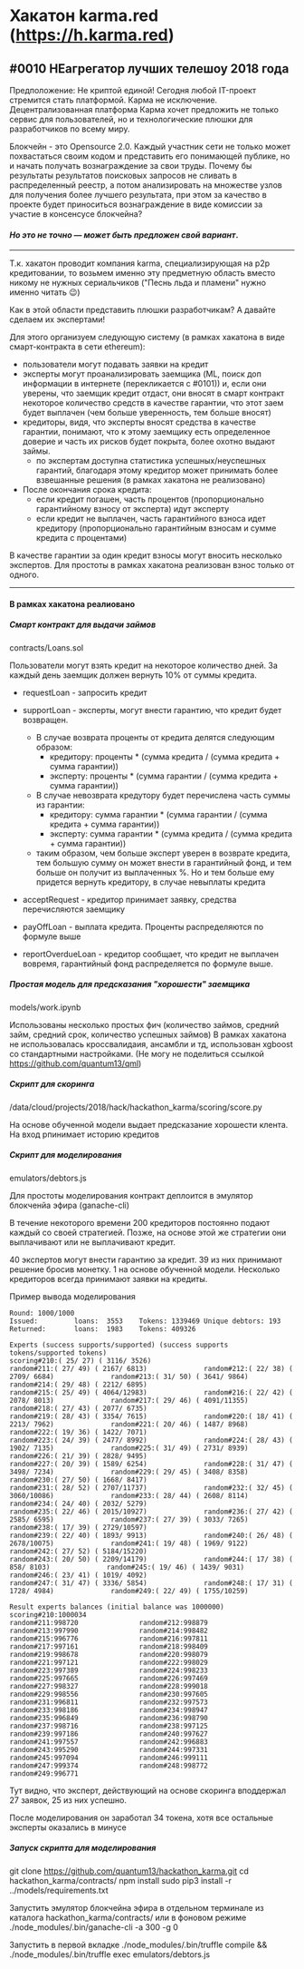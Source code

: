 # Хакатон karma.red (https://h.karma.red)

## #0010 НЕагрегатор лучших телешоу 2018 года


Предположение: Не криптой единой! Сегодня любой IT-проект стремится  стать платформой. Карма не исключение. Децентрализованная платформа Карма хочет предложить не только сервис для пользователей, но и технологические плюшки для разработчиков по всему миру.

Блокчейн - это Opensource 2.0. Каждый участник сети не только может похвастаться своим кодом и представить его понимающей публике, но и начать получать вознаграждение за свои труды. Почему бы результаты результатов поисковых запросов не сливать в распределенный реестр, а потом анализировать на множестве узлов для получения более лучшего результата, при этом за качество в проекте будет приноситься вознаграждение в виде комиссии за участие в консенсусе блокчейна?

#### *Но это не точно — может быть предложен свой вариант*.

---

Т.к. хакатон проводит компания karma, специализирующая на p2p кредитовании, то возьмем именно эту предметную область вместо никому не нужных сериальчиков ("Песнь льда и пламени" нужно именно читать 😉)

Как в этой области представить плюшки разработчикам? А давайте сделаем их экспертами!

Для этого организуем следующую систему (в рамках хакатона в виде смарт-контракта в сети ethereum):
- пользователи могут подавать заявки на кредит
- эксперты могут проанализировать заемщика (ML, поиск доп информации в интернете (перекликается с #0101)) и, если они уверены, что заемщик кредит отдаст, они вносят в смарт контракт некоторое количество средств в качестве гарантии, что этот заем будет выплачен (чем больше уверенность, тем больше вносят)
- кредиторы, видя, что эксперты вносят средства в качестве гарантии, понимают, что к этому заемщику есть определенное доверие и часть их рисков будет покрыта, более охотно выдают займы.
    - по экспертам доступна статистика успешных/неуспешных гарантий, благодаря этому кредитор может принимать более взвешанные решения (в рамках хакатона не реализовано)
- После окончания срока кредита:
    - если кредит погашен, часть процентов (пропорционально гарантийному взносу от эксперта) идут эксперту
    - если кредит не выплачен, часть гарантийного взноса идет кредитору (пропорционально гарантийным взносам и сумме кредита с процентами)


В качестве гарантии за один кредит взносы могут вносить несколько экспертов. Для простоты в рамках хакатона реализован взнос только от одного.

---

#### В рамках хакатона реалиовано

##### Смарт контракт для выдачи займов

contracts/Loans.sol

Пользователи могут взять кредит на некоторое количество дней. За каждый день заемщик должен вернуть 10% от суммы кредита.

- requestLoan - запросить кредит
- supportLoan - эксперты, могут внести гарантию, что кредит будет возвращен.
    - В случае возврата проценты от кредита делятся следующим образом:
        - кредитору: проценты * (сумма кредита / (сумма кредита + сумма гарантии))
        - эксперту: проценты * (сумма гарантии / (сумма кредита + сумма гарантии))
    - В случае невозврата кредутору будет перечислена часть суммы из гарантии:
        - кредитору: сумма гарантии * (сумма гарантии / (сумма кредита + сумма гарантии))
        - эксперту: сумма гарантии * (сумма кредита / (сумма кредита + сумма гарантии))
    - таким образом, чем больше эксперт уверен в возврате кредита, тем большую сумму он может внести в гарантийный фонд, и тем больше он получит из выплаченных %. Но и тем больше ему придется вернуть кредитору, в случае невыплаты кредита

- acceptRequest - кредитор принимает заявку, средства перечисляются заемщику
- payOffLoan - выплата кредита. Проценты распределяются по формуле выше
- reportOverdueLoan - кредитор сообщает, что кредит не выплачен вовремя, гарантийный фонд распределяется по формуле выше.

##### Простая модель для предсказания "хорошести" заемщика

models/work.ipynb

Использованы несколько простых фич (количество займов, средний займ, средний срок, количество успешных займов)
В рамках хакатона не использовалась кроссвалидаия, ансамбли и тд, использован xgboost со стандартными настройками. (Не могу не поделиться ссылкой https://github.com/quantum13/qml)

##### Скрипт для скоринга

/data/cloud/projects/2018/hack/hackathon_karma/scoring/score.py

На основе обученной модели выдает предсказание хорошести клента. На вход рпинимает историю кредитов

##### Скрипт для моделирования

emulators/debtors.js

Для простоты моделирования контракт деплоится в эмулятор блокченйа эфира (ganache-cli)

В течение некоторого времени 200 кредиторов постоянно подают каждый со своей стратегией. Позже, на основе этой же стратегии они выплачивают или не выплачивают кредит.

40 экспертов могут внести гарантию за кредит. 39 из них принимают решение бросив монетку. 1 на основе обученной модели.
Несколько кредиторов всегда принимают заявки на кредиты.

Пример вывода моделирования

```
Round: 1000/1000
Issued:         loans:  3553    Tokens: 1339469 Unique debtors: 193
Returned:       loans:  1983    Tokens: 409326

Experts (success supports/supported) (success supports tokens/supported tokens)
scoring#210:( 25/ 27) ( 3116/ 3526)
random#211:( 27/ 49) ( 2167/ 6813)              random#212:( 22/ 38) ( 2709/ 6684)              random#213:( 31/ 50) ( 3641/ 9864)              random#214:( 29/ 48) ( 2212/ 6895)
random#215:( 25/ 49) ( 4064/12983)              random#216:( 22/ 42) ( 2078/ 8013)              random#217:( 29/ 46) ( 4091/11355)              random#218:( 27/ 43) ( 2077/ 6735)
random#219:( 28/ 43) ( 3354/ 7615)              random#220:( 18/ 41) ( 2213/ 7962)              random#221:( 20/ 46) ( 1487/ 8968)              random#222:( 19/ 36) ( 1422/ 7071)
random#223:( 24/ 39) ( 2477/ 8992)              random#224:( 28/ 43) ( 1902/ 7135)              random#225:( 31/ 49) ( 2731/ 8939)              random#226:( 21/ 39) ( 2828/ 9495)
random#227:( 20/ 39) ( 1589/ 6254)              random#228:( 31/ 47) ( 3498/ 7234)              random#229:( 29/ 45) ( 3408/ 8358)              random#230:( 27/ 50) ( 1668/ 8417)
random#231:( 28/ 52) ( 2707/11737)              random#232:( 32/ 45) ( 3060/10086)              random#233:( 28/ 44) ( 2608/ 8114)              random#234:( 24/ 40) ( 2032/ 5279)
random#235:( 22/ 46) ( 2015/10927)              random#236:( 27/ 42) ( 2585/ 6595)              random#237:( 27/ 39) ( 3033/ 7265)              random#238:( 17/ 39) ( 2729/10597)
random#239:( 22/ 40) ( 1893/ 9913)              random#240:( 26/ 48) ( 2678/10075)              random#241:( 19/ 48) ( 1969/ 9122)              random#242:( 27/ 52) ( 5184/15220)
random#243:( 20/ 50) ( 2209/14179)              random#244:( 17/ 38) (  858/ 8103)              random#245:( 19/ 46) ( 1439/ 9031)              random#246:( 23/ 41) ( 1019/ 4092)
random#247:( 31/ 47) ( 3336/ 5854)              random#248:( 17/ 31) ( 1728/ 4984)              random#249:( 22/ 49) ( 1755/10259)

Result experts balances (initial balance was 1000000)
scoring#210:1000034
random#211:998720               random#212:998879               random#213:997990               random#214:998482
random#215:996776               random#216:997811               random#217:997161               random#218:998409
random#219:998678               random#220:998079               random#221:997121               random#222:998029
random#223:997389               random#224:998233               random#225:997665               random#226:997469
random#227:998327               random#228:999018               random#229:998556               random#230:997605
random#231:996811               random#232:997573               random#233:998186               random#234:998947
random#235:996849               random#236:998790               random#237:998716               random#238:997125
random#239:997186               random#240:997627               random#241:997557               random#242:996883
random#243:995290               random#244:997331               random#245:997094               random#246:999111
random#247:999374               random#248:998772               random#249:996771

```

Тут видно, что эксперт, действующий на основе скоринга вподдержал 27 заявок, 25 из них успешно.

После моделирования он заработал 34 токена, хотя все остальные эксперты оказались в минусе

##### Запуск скрипта для моделирования


git clone https://github.com/quantum13/hackathon_karma.git
cd hackathon_karma/contracts/
npm install
sudo pip3 install -r ../models/requirements.txt


Запустить эмулятор блокчейна эфира в отдельном терминале из каталога hackathon_karma/contracts/ или в фоновом режиме
./node_modules/.bin/ganache-cli -a 300 -g 0

Запустить в первой вкладке
./node_modules/.bin/truffle compile && ./node_modules/.bin/truffle exec emulators/debtors.js



